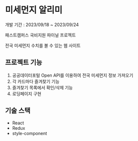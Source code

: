 # 미세먼지 알리미
 개발 기간 : 2023/09/18 ~ 2023/09/24
 
 패스트캠퍼스 국비지원 파이널 프로젝트
 
 전국 미세먼지 수치를 볼 수 있는 웹 사이트


## 프로젝트 기능
 1. 공공데이터포털 Open API를 이용하여 전국 미세먼지 정보 가져오기
 2. 각 카드마다 즐겨찾기 기능
 3. 즐겨찾기 목록에서 확인/삭제 기능
 4. 로딩페이지 구현


## 기술 스택
 - React
 - Redux
 - style-component
